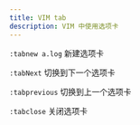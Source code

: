 ```yaml
---
title: VIM tab
description: VIM 中使用选项卡
---
```


`:tabnew a.log` 新建选项卡

`:tabNext` 切换到下一个选项卡

`:tabprevious` 切换到上一个选项卡

`:tabclose` 关闭选项卡

